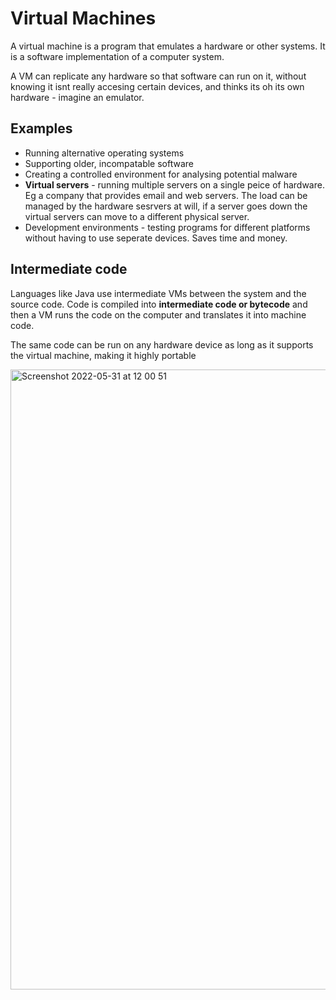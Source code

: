 # Virtual Machines

A virtual machine is a program that emulates a hardware or other systems. It is a software implementation of a computer system.

A VM can replicate any hardware so that software can run on it, without knowing it isnt really accesing certain devices, and thinks its oh its own hardware - imagine an emulator.

## Examples
- Running alternative operating systems
- Supporting older, incompatable software 
- Creating a controlled environment for analysing potential malware
- **Virtual servers** - running multiple servers on a single peice of hardware. Eg a company that provides email and web servers. The load can be managed by the hardware sesrvers at will, if a server goes down the virtual servers can move to a different physical server.
- Development environments - testing programs for different platforms without having to use seperate devices. Saves time and money.

## Intermediate code
Languages like Java use intermediate VMs between the system and the source code. Code is compiled into **intermediate code or bytecode** and then a VM runs the code on the computer and translates it into machine code.

The same code can be run on any hardware device as long as it supports the virtual machine, making it highly portable

<img width="992" alt="Screenshot 2022-05-31 at 12 00 51" src="https://user-images.githubusercontent.com/72783315/171158867-a9776a77-76c0-491a-9d6b-0bef1a53a232.png">
